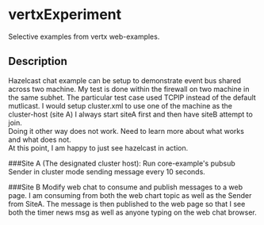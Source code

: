 # vertxExperiment
Selective examples from vertx web-examples. 

## Description
Hazelcast chat example can be setup to demonstrate event bus shared across two machine. 
My test is done within the firewall on two machine in the same subhet. 
The particular test case used TCPIP instead of the default mutlicast. 
I would setup cluster.xml to use one of the machine as the cluster-host (site A)
	I always start siteA first and then have siteB attempt to join.  
	Doing it other way does not work.  Need to learn more about what works and what does not.  
	At this point, I am happy to just see hazelcast in action. 
	


###Site A (The designated cluster host): 
  Run core-example's pubsub Sender in cluster mode sending message every 10 seconds. 
  
###Site B 
  Modify web chat to consume and publish messages to a web page. 
  I am consuming from both the web chart topic as well as the Sender from SiteA. 
  The message is then published to the web page so that I see both the timer news msg as well as anyone typing on the web chat browser. 


